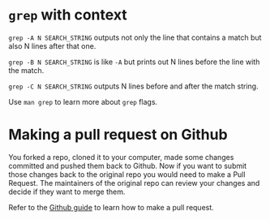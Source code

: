 # `grep` with context

`grep -A N SEARCH_STRING` outputs not only the line that contains a match but also N lines after that one.

`grep -B N SEARCH_STRING` is like `-A` but prints out N lines before the line with the match.

`grep -C N SEARCH_STRING` outputs N lines before and after the match string.

Use `man grep` to learn more about `grep` flags.

# Making a pull request on Github

You forked a repo, cloned it to your computer, made some changes committed and pushed them back to Github. Now if you want to submit those changes back to the original repo you would need to make a Pull Request. The maintainers of the original repo can review your changes and decide if they want to merge them.

Refer to the [Github guide](https://help.github.com/articles/creating-a-pull-request/) to learn how to make a pull request.
